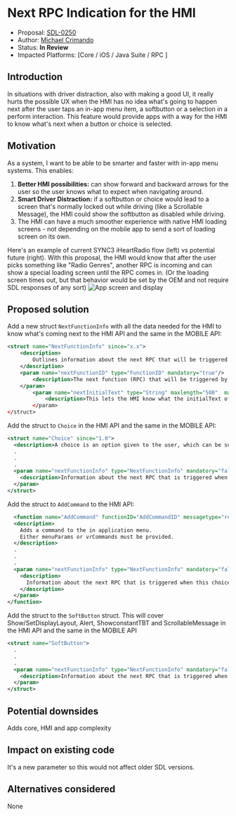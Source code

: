 # Next RPC Indication for the HMI

* Proposal: [SDL-0250](0250-NextRpcIndication.md)
* Author: [Michael Crimando](https://github.com/MichaelCrimando)
* Status: **In Review**
* Impacted Platforms: [Core / iOS / Java Suite / RPC ]

## Introduction

In situations with driver distraction, also with making a good UI, it really hurts the possible UX when the HMI has no idea what's going to happen next after the user taps an in-app menu item, a softbutton or a selection in a perform interaction. 
This feature would provide apps with a way for the HMI to know what's next when a button or choice is selected.

## Motivation

As a system, I want to be able to be smarter and faster with in-app menu systems.
This enables:
1. **Better HMI possibilities:** can show forward and backward arrows for the user so the user knows what to expect when navigating around.
2. **Smart Driver Distraction:** if a softbutton or choice would lead to a screen that's normally locked out while driving (like a Scrollable Message), the HMI could show the softbutton as disabled while driving.
3. The HMI can have a much smoother experience with native HMI loading screens - not depending on the mobile app to send a sort of loading screen on its own.

Here's an example of current SYNC3 iHeartRadio flow (left) vs potential future (right).
With this proposal, the HMI would know that after the user picks something like "Radio Genres", another RPC is incoming and can show a special loading screen until the RPC comes in. (Or the loading screen times out, but that behavior would be set by the OEM and not require SDL responses of any sort)
![App screen and display](../assets/proposals/0250-NextRpcIndication/0250-NextRpcIndication.png)



## Proposed solution

Add a new struct `NextFunctionInfo` with all the data needed for the HMI to know what's coming next to the HMI API and the same in the MOBILE API:
```xml
<struct name="NextFunctionInfo" since="x.x">
	<description>
		Outlines information about the next RPC that will be triggered.		
	</description>
	<param name="nextFunctionID" type="FunctionID" mandatory="true"/>
		<description>The next function (RPC) that will be triggered by selecting the current option/command/choice etc.</description>
	</param>
		<param name="nextInitialText" type="String" maxlength="500"  mandatory="false"/>
			<description>This lets the HMI know what the initialText of the next RPC is going to be to help the loading user experience.</description>
		</param>
</struct>
```

Add the struct to `Choice` in the HMI API and the same in the MOBILE API:
```xml
<struct name="Choice" since="1.0">
  <description>A choice is an option given to the user, which can be selected either by menu, or through voice recognition system.</description>
  .
  .
  .
  <param name="nextFunctionInfo" type="NextFunctionInfo" mandatory="false" since="x.x">
    <description>Information about the next RPC that is triggered when this choice is selected. </description>
  </param>
</struct>
```

Add the struct to `AddCommand` to the HMI API:
```xml
  <function name="AddCommand" functionID="AddCommandID" messagetype="request" since="1.0">
  <description>
    Adds a command to the in application menu.
    Either menuParams or vrCommands must be provided.
  </description>
  .
  .
  .
  <param name="nextFunctionInfo" type="NextFunctionInfo" mandatory="false" since="x.x">
    <description>
      Information about the next RPC that is triggered when this choice is selected.
    </description>
  </param>
</function>
```

Add the struct to the `SoftButton` struct. This will cover Show/SetDisplayLayout, Alert, ShowconstantTBT and ScrollableMessage in the HMI API and the same in the MOBILE API
```xml
<struct name="SoftButton">
  .
  .
  .
  <param name="nextFunctionInfo" type="NextFunctionInfo" mandatory="false" since="x.x">
    <description>Information about the next RPC that is triggered when this choice is selected. </description>
  </param>
</struct>
 ```

## Potential downsides

Adds core, HMI and app complexity

## Impact on existing code

It's a new parameter so this would not affect older SDL versions.

## Alternatives considered

None
